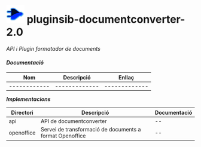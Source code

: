 # ![Logo](https://github.com/GovernIB/maven/raw/binaris/pluginsib/projectinfo_Attachments/icon.jpg) pluginsib-documentconverter-2.0
*API i Plugin formatador de documents*

#### ***Documentació***

Nom | Descripció | Enllaç
------------ | ------------- | -------------
------------ | ------------- | -------------

***Implementacions***

Directori | Descripció | Documentació
------------ | ------------- | -------------
api | API de documentconverter | --
openoffice | Servei de transformació de documents a format Openoffice | -- 

